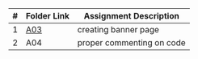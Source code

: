 |   #   | Folder Link | Assignment Description    |
| :---: | ----------- | ------------------------- |
|   1   | [A03](https://github.com/dmreyescoy03/2143-OOP-ReyesCoy/blob/main/Assignments/A03/banner.txt)         | creating banner page      |
|   2   | A04         | proper commenting on code |
